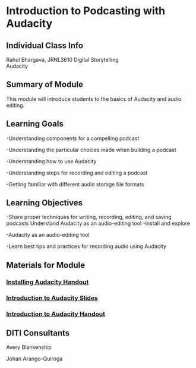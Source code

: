 # Introduction to Podcasting with Audacity

## Individual Class Info

Rahul Bhargava, JRNL3610 Digital Storytelling
<br>
Audacity

## Summary of Module

This module will introduce students to the basics of Audacity and audio editing.

## Learning Goals

-Understanding components for a compelling podcast

-Understanding the particular choices made when building a podcast

-Understanding how to use Audacity

-Understanding steps for recording and editing a podcast

-Getting familiar with different audio storage file formats

## Learning Objectives

-Share proper techniques for writing, recording, editing, and saving podcasts Understand Audacity as an audio-editing tool
-Install and explore 

-Audacity as an audio-editing tool

-Learn best tips and practices for recording audio using Audacity 

## Materials for Module

### [Installing Audacity Handout](audio-editing_podcasting/fa24-bhargava-jrnl3610-audacity/handout-intro_to_audacity.pdf)

### [Introduction to Audacity Slides]()

### [Introduction to Audacity Handout]()

## DITI Consultants

Avery Blankenship

Johan Arango-Quiroga
